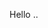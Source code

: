 Hello ..
<div style="height=300px; width=300px"
![](https://github.com/Akshaytomar893/Akshaytomar893/blob/main/typing_animmation.gif)
